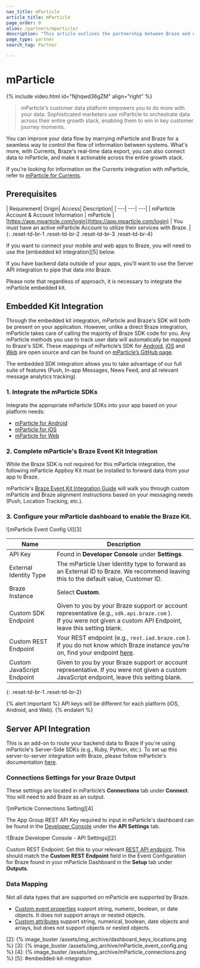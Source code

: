 ```yaml
---
nav_title: mParticle
article_title: mParticle
page_order: 0
alias: /partners/mparticle/
description: "This article outlines the partnership between Braze and mParticle, a customer data platform that collects and routes information between sources in your marketing stack."
page_type: partner
search_tag: Partner

---
```


# mParticle

{% include video.html id="Njhqwd36gZM" align="right" %}

> mParticle's customer data platform empowers you to do more with your data. Sophisticated marketers use mParticle to orchestrate data across their entire growth stack, enabling them to win in key customer journey moments.

You can improve your data flow by marrying mParticle and Braze for a seamless way to control the flow of information between systems. What's more, with Currents, Braze's real-time data export, you can also connect data to mParticle, and make it actionable across the entire growth stack.

If you're looking for information on the Currents integration with mParticle, refer to [mParticle for Currents]({{site.baseurl}}/partners/data_and_infrastructure_agility/customer_data_platform/mParticle/mparticle_for_currents/).

## Prerequisites

| Requirement| Origin| Access| Description|
| ---| ---| ---|
| mParticle Account & Account Information | mParticle | [https://app.mparticle.com/login](https://app.mparticle.com/login) | You must have an active mParticle Account to utilize their services with Braze. |
{: .reset-td-br-1 .reset-td-br-2 .reset-td-br-3 .reset-td-br-4}

If you want to connect your mobile and web apps to Braze, you will need to use the [embedded kit integration][5] below.

If you have backend data outside of your apps, you'll want to use the Server API integration to pipe that data into Braze.

Please note that regardless of approach, it is necessary to integrate the mParticle embedded kit.

## Embedded Kit Integration

Through the embedded kit integration, mParticle and Braze's SDK will both be present on your application. However, unlike a direct Braze integration, mParticle takes care of calling the majority of Braze SDK code for you. Any mParticle methods you use to track user data will automatically be mapped to Braze's SDK. These mappings of mParticle’s SDK for [Android](https://github.com/mparticle-integrations/mparticle-android-integration-appboy), [iOS](https://github.com/mparticle-integrations/mparticle-apple-integration-appboy) and [Web](https://github.com/Appboy/integration-appboy) are open source and can be found on [mParticle’s GitHub page](https://github.com/mparticle-integrations). 

The embedded SDK integration allows you to take advantage of our full suite of features (Push, In-app Messages, News Feed, and all relevant message analytics tracking).

### 1. Integrate the mParticle SDKs

Integrate the appropriate mParticle SDKs into your app based on your platform needs:

* [mParticle for Android](https://docs.mparticle.com/developers/sdk/android/getting-started/)
* [mParticle for iOS](https://docs.mparticle.com/developers/sdk/ios/getting-started/)
* [mParticle for Web](https://docs.mparticle.com/developers/sdk/web/getting-started/)

### 2. Complete mParticle's Braze Event Kit Integration

While the Braze SDK is not required for this mParticle integration, the following mParticle Appboy Kit must be installed to forward data from your app to Braze.

mParticle's [Braze Event Kit Integration Guide](https://docs.mparticle.com/integrations/braze/event/#kit-integration) will walk you through custom mParticle and Braze alignment instructions based on your messaging needs (Push, Location Tracking, etc.).

### 3. Configure your mParticle dashboard to enable the Braze Kit.

![mParticle Event Config UI][3]

| Name | Description |
|---|---|
| API Key | Found in __Developer Console__ under __Settings__. |
| External Identity Type | The mParticle User Identity type to forward as an External ID to Braze. We recommend leaving this to the default value, Customer ID. |
| Braze Instance | Select __Custom__. |
| Custom SDK Endpoint | Given to you by your Braze support or account representative (e.g., `sdk.api.braze.com` ).<br> If you were not given a custom API Endpoint, leave this setting blank. |
|Custom REST Endpoint | Your REST endpoint (e.g., `rest.iad.braze.com` ).<br> If you do not know which Braze instance you’re on, find your endpoint [here]({{site.baseurl}}/developer_guide/rest_api/basics/#endpoints). |
| Custom JavaScript Endpoint | Given to you by your Braze support or account representative. If you were not given a custom JavaScript endpoint, leave this setting blank. |
{: .reset-td-br-1 .reset-td-br-2}

{% alert important %}
API keys will be different for each platform (iOS, Android, and Web).
{% endalert %}

## Server API Integration

This is an add-on to route your backend data to Braze if you're using mParticle's Server-Side SDKs (e.g., Ruby, Python, etc.). To set up this server-to-server integration with Braze, please follow mParticle's documentation [here](https://docs.mparticle.com/guides/platform-guide/connections/).

### Connections Settings for your Braze Output

These settings are located in mParticle’s __Connections__ tab under __Connect__. You will need to add Braze as an output.

![mParticle Connections Setting][4]

The App Group REST API Key required to input in mParticle's dashboard can be found in the [Developer Console][1] under the __API Settings__ tab.

![Braze Developer Console - API Settings][2]

Custom REST Endpoint: Set this to your relevant [REST API endpoint]({{site.baseurl}}/developer_guide/rest_api/basics/#endpoints). This should match the __Custom REST Endpoint__ field in the Event Configuration for Braze found in your mParticle Dashboard in the __Setup__ tab under __Outputs__.


### Data Mapping
Not all data types that are supported on mParticle are supported by Braze.

- [Custom event properties]({{site.baseurl}}/user_guide/data_and_analytics/custom_data/custom_events/) support string, numeric, boolean, or date objects. It does not support arrays or nested objects.
- [Custom attributes]({{site.baseurl}}/user_guide/data_and_analytics/custom_data/custom_attributes/) support string, numerical, boolean, date objects and arrays, but does not support objects or nested objects. 


[1]: https://dashboard.braze.com/app_settings/developer_console
[2]: {% image_buster /assets/img_archive/dashboard_keys_locations.png %}
[3]: {% image_buster /assets/img_archive/mParticle_event_config.png %}
[4]: {% image_buster /assets/img_archive/mParticle_connections.png %}
[5]: #embedded-kit-integration
